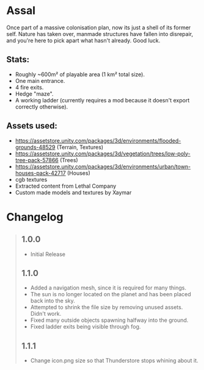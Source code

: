 # Assal
Once part of a massive colonisation plan, now its just a shell of its former self. Nature has taken over, manmade structures have fallen into disrepair, and you're here to pick apart what hasn't already. Good luck.

## Stats:
- Roughly ~600m² of playable area (1 km² total size).
- One main entrance.
- 4 fire exits.
- Hedge "maze".
- A working ladder (currently requires a mod because it doesn't export correctly otherwise).

## Assets used:
- https://assetstore.unity.com/packages/3d/environments/flooded-grounds-48529 (Terrain, Textures)
- https://assetstore.unity.com/packages/3d/vegetation/trees/low-poly-tree-pack-57866 (Trees)
- https://assetstore.unity.com/packages/3d/environments/urban/town-houses-pack-42717 (Houses)
- cgb textures
- Extracted content from Lethal Company
- Custom made models and textures by Xaymar

# Changelog
> ## 1.0.0
> - Initial Release
> 
> ## 1.1.0
> - Added a navigation mesh, since it is required for many things.
> - The sun is no longer located on the planet and has been placed back into the sky.
> - Attempted to shrink the file size by removing unused assets. Didn't work.
> - Fixed many outside objects spawning halfway into the ground.
> - Fixed ladder exits being visible through fog.
>
> ## 1.1.1
> - Change icon.png size so that Thunderstore stops whining about it.